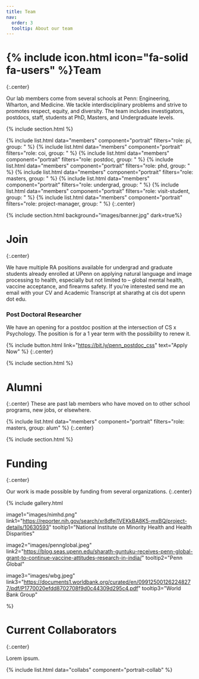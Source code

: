 ```yaml
---
title: Team
nav:
  order: 3
  tooltip: About our team
---
```


# {% include icon.html icon="fa-solid fa-users" %}Team
{:.center}

Our lab members come from several schools at Penn: Engineering, Wharton, and Medicine. We tackle interdisciplinary problems and strive to promotes respect, equity, and diversity. The team includes investigators, postdocs, staff, students at PhD, Masters, and Undergraduate levels.

{% include section.html %}

{% include list.html data="members" component="portrait" filters="role: pi, group: " %}
{% include list.html data="members" component="portrait" filters="role: coi, group: " %}
{% include list.html data="members" component="portrait" filters="role: postdoc, group: " %}
{% include list.html data="members" component="portrait" filters="role: phd, group: " %}
{% include list.html data="members" component="portrait" filters="role: masters, group: " %}
{% include list.html data="members" component="portrait" filters="role: undergrad, group: " %}
{% include list.html data="members" component="portrait" filters="role: visit-student, group: " %}
{% include list.html data="members" component="portrait" filters="role: project-manager, group: " %}
{:.center}

{% include section.html background="images/banner.jpg" dark=true%}

# Join
{:.center}

We have multiple RA positions available for undergrad and graduate students already enrolled at UPenn on applying natural language and image processing to health, especially but not limited to – global mental health, vaccine acceptance, and firearms safety. If you’re interested send me an email with your CV and Academic Transcript at sharathg at cis dot upenn dot edu. 

### Post Doctoral Researcher

We have an opening for a postdoc position at the intersection of CS x Psychology. The position is for a 1 year term with the possibility to renew it. 

{% include button.html link="https://bit.ly/penn_postdoc_css" text="Apply Now" %}
{:.center}

{% include section.html %}

# Alumni
{:.center}
These are past lab members who have moved on to other school programs, new jobs, or elsewhere.

{% include list.html data="members" component="portrait" filters="role: masters, group: alum" %}
{:.center}

{% include section.html %}

# Funding
{:.center}

Our work is made possible by funding from several organizations.
{:.center}

{%
  include gallery.html

  image1="images/nimhd.png"
  link1="https://reporter.nih.gov/search/xr8dfej1VEKkBA8K5-mxBQ/project-details/10630593"
  tooltip1="National Institute on Minority Health and Health Disparities"

  image2="images/pennglobal.jpeg"
  link2="https://blog.seas.upenn.edu/sharath-guntuku-receives-penn-global-grant-to-continue-vaccine-attitudes-research-in-india/"
  tooltip2="Penn Global"

  image3="images/wbg.jpeg"
  link3="https://documents1.worldbank.org/curated/en/099125001262248277/pdf/P1770020efdd8702708f9d0c44309d295c4.pdf"
  tooltip3="World Bank Group"
 
%}

# Current Collaborators
{:.center}

Lorem ipsum.

{% include list.html data="collabs" component="portrait-collab" %}